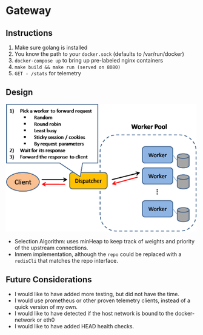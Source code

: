 # Gateway

## Instructions

1. Make sure golang is installed
2. You know the path to your `docker.sock` (defaults to /var/run/docker)
3. `docker-compose up` to bring up pre-labeled nginx containers
4. `make build && make run (served on 8080)`
5. `GET - /stats` for telemetry

## Design

![](https://github.com/donnemartin/system-design-primer/raw/master/images/h81n9iK.png)

- Selection Algorithm: uses minHeap to keep track of weights and priority of the upstream connections.
- Inmem implementation, although the `repo` could be replaced with a `redisCli` that matches the repo interface.

## Future Considerations

- I would like to have added more testing, but did not have the time.
- I would use prometheus or other proven telemetry clients, instead of a quick version of my own.
- I would like to have detected if the host network is bound to the docker-network or eth0
- I would like to have added HEAD health checks.
